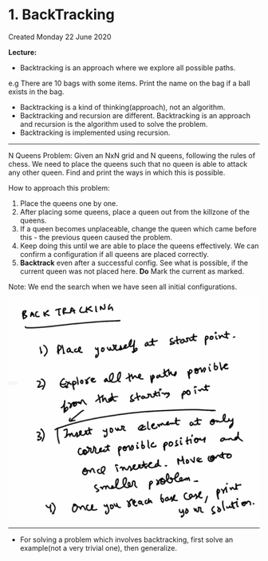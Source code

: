 # 1. BackTracking
Created Monday 22 June 2020

**Lecture:**

* Backtracking is an approach where we explore all possible paths.

e.g There are 10 bags with some items.
Print the name on the bag if a ball exists in the bag.


* Backtracking is a kind of thinking(approach), not an algorithm.
* Backtracking and recursion are different. Backtracking is an approach and recursion is the algorithm used to solve the problem.
* Backtracking is implemented using recursion.


*****

N Queens Problem:
Given an NxN grid and N queens, following the rules of chess. We need to place the queens such that no queen is able to attack any other queen. Find and print the ways in which this is possible.

How to approach this problem:

1. Place the queens one by one.
2. After placing some queens, place a queen out from the killzone of the queens.
3. If a queen becomes unplaceable, change the queen which came before this - the previous queen caused the problem.
4. Keep doing this until we are able to place the queens effectively. We can confirm a configuration if all queens are placed correctly.
5. **Backtrack** even after a successful config. See what is possible, if the current queen was not placed here. **Do** Mark the current as marked.

Note: We end the search when we have seen all initial configurations.

![](1._BackTracking/pasted_image.png)

*****


* For solving a problem which involves backtracking, first solve an example(not a very trivial one), then generalize.


